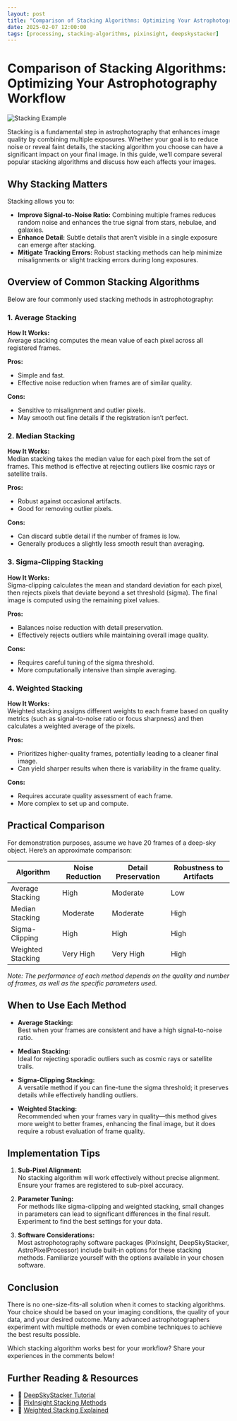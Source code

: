 ```yaml
---
layout: post
title: "Comparison of Stacking Algorithms: Optimizing Your Astrophotography Workflow"
date: 2025-02-07 12:00:00
tags: [processing, stacking-algorithms, pixinsight, deepskystacker]
---
```


# Comparison of Stacking Algorithms: Optimizing Your Astrophotography Workflow

![Stacking Example](/assets/images/stacking_example.png)

Stacking is a fundamental step in astrophotography that enhances image quality by combining multiple exposures. Whether your goal is to reduce noise or reveal faint details, the stacking algorithm you choose can have a significant impact on your final image. In this guide, we’ll compare several popular stacking algorithms and discuss how each affects your images.

## Why Stacking Matters

Stacking allows you to:
- **Improve Signal-to-Noise Ratio:** Combining multiple frames reduces random noise and enhances the true signal from stars, nebulae, and galaxies.
- **Enhance Detail:** Subtle details that aren’t visible in a single exposure can emerge after stacking.
- **Mitigate Tracking Errors:** Robust stacking methods can help minimize misalignments or slight tracking errors during long exposures.

## Overview of Common Stacking Algorithms

Below are four commonly used stacking methods in astrophotography:

### 1. Average Stacking

**How It Works:**  
Average stacking computes the mean value of each pixel across all registered frames.

**Pros:**  
- Simple and fast.  
- Effective noise reduction when frames are of similar quality.

**Cons:**  
- Sensitive to misalignment and outlier pixels.  
- May smooth out fine details if the registration isn’t perfect.

### 2. Median Stacking

**How It Works:**  
Median stacking takes the median value for each pixel from the set of frames. This method is effective at rejecting outliers like cosmic rays or satellite trails.

**Pros:**  
- Robust against occasional artifacts.  
- Good for removing outlier pixels.

**Cons:**  
- Can discard subtle detail if the number of frames is low.  
- Generally produces a slightly less smooth result than averaging.

### 3. Sigma-Clipping Stacking

**How It Works:**  
Sigma-clipping calculates the mean and standard deviation for each pixel, then rejects pixels that deviate beyond a set threshold (sigma). The final image is computed using the remaining pixel values.

**Pros:**  
- Balances noise reduction with detail preservation.  
- Effectively rejects outliers while maintaining overall image quality.

**Cons:**  
- Requires careful tuning of the sigma threshold.  
- More computationally intensive than simple averaging.

### 4. Weighted Stacking

**How It Works:**  
Weighted stacking assigns different weights to each frame based on quality metrics (such as signal-to-noise ratio or focus sharpness) and then calculates a weighted average of the pixels.

**Pros:**  
- Prioritizes higher-quality frames, potentially leading to a cleaner final image.  
- Can yield sharper results when there is variability in the frame quality.

**Cons:**  
- Requires accurate quality assessment of each frame.  
- More complex to set up and compute.

## Practical Comparison

For demonstration purposes, assume we have 20 frames of a deep-sky object. Here’s an approximate comparison:

| Algorithm             | Noise Reduction | Detail Preservation | Robustness to Artifacts |
| --------------------- | --------------- | ------------------- | ----------------------- |
| Average Stacking      | High            | Moderate            | Low                     |
| Median Stacking       | Moderate        | Moderate            | High                    |
| Sigma-Clipping        | High            | High                | High                    |
| Weighted Stacking     | Very High       | Very High           | High                    |

*Note: The performance of each method depends on the quality and number of frames, as well as the specific parameters used.*

## When to Use Each Method

- **Average Stacking:**  
  Best when your frames are consistent and have a high signal-to-noise ratio.

- **Median Stacking:**  
  Ideal for rejecting sporadic outliers such as cosmic rays or satellite trails.

- **Sigma-Clipping Stacking:**  
  A versatile method if you can fine-tune the sigma threshold; it preserves details while effectively handling outliers.

- **Weighted Stacking:**  
  Recommended when your frames vary in quality—this method gives more weight to better frames, enhancing the final image, but it does require a robust evaluation of frame quality.

## Implementation Tips

1. **Sub-Pixel Alignment:**  
   No stacking algorithm will work effectively without precise alignment. Ensure your frames are registered to sub-pixel accuracy.

2. **Parameter Tuning:**  
   For methods like sigma-clipping and weighted stacking, small changes in parameters can lead to significant differences in the final result. Experiment to find the best settings for your data.

3. **Software Considerations:**  
   Most astrophotography software packages (PixInsight, DeepSkyStacker, AstroPixelProcessor) include built-in options for these stacking methods. Familiarize yourself with the options available in your chosen software.

## Conclusion

There is no one-size-fits-all solution when it comes to stacking algorithms. Your choice should be based on your imaging conditions, the quality of your data, and your desired outcome. Many advanced astrophotographers experiment with multiple methods or even combine techniques to achieve the best results possible.

Which stacking algorithm works best for your workflow? Share your experiences in the comments below!

## Further Reading & Resources

- 📌 [DeepSkyStacker Tutorial](#)
- 📌 [PixInsight Stacking Methods](#)
- 📌 [Weighted Stacking Explained](#)
